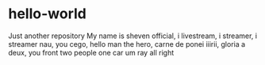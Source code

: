 # hello-world
Just another repository
My name is sheven official, i livestream, i streamer, i streamer nau, you cego, hello man the hero, carne de ponei iiirii, gloria a deux, you front two people one car um ray all right 
